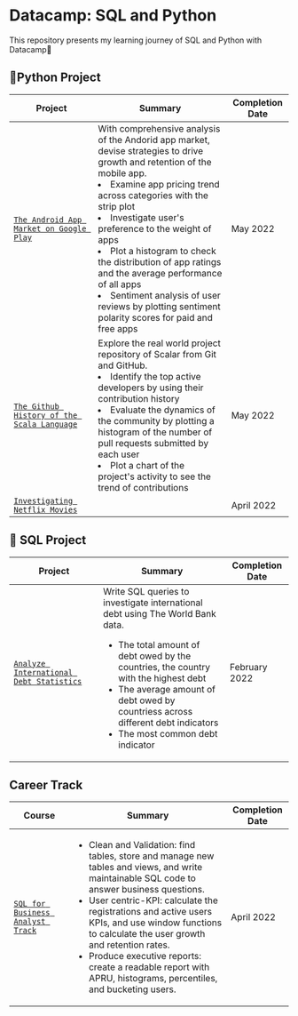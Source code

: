 # Datacamp: SQL and Python
This repository presents my learning journey of SQL and Python with Datacamp🚀

## 🐍Python Project
| Project | Summary | Completion Date |
| --- | --- | --- |
| [`The Android App Market on Google Play`](https://app.datacamp.com/workspace/w/260f41ea-d9e2-4203-8c69-d61cdef619aa) | With comprehensive analysis of the Andorid app market, devise strategies to drive growth and retention of the mobile app. <li> Examine app pricing trend across categories with the strip plot </li> <li> Investigate user's preference to the weight of apps </li> <li> Plot a histogram to check the distribution of app ratings and the average performance of all apps</li> <li>Sentiment analysis of user reviews by plotting sentiment polarity scores for paid and free apps </li>| May 2022 |
| [`The Github History of the Scala Language`](https://app.datacamp.com/workspace/w/877c46ed-9a58-485c-ae0d-b4d6a5737b66) | Explore the real world project repository of Scalar from Git and GitHub. <li> Identify the top active developers by using their contribution history </li><li> Evaluate the dynamics of the community by plotting a histogram of the number of pull requests submitted by each user </li><li>Plot a chart of the project's activity to see the trend of contributions</li>| May 2022 |
| [`Investigating Netflix Movies`](https://github.com/JieunKim-Econ/Datacamp_SQL/blob/main/Project/Investigating%20Netflix%20Movies.ipynb) | | April 2022 |



## 📂 SQL Project
| Project | Summary | Completion Date |
| --- | --- | --- |
| [`Analyze International Debt Statistics`](https://app.datacamp.com/workspace/w/260f41ea-d9e2-4203-8c69-d61cdef619aa)| Write SQL queries to investigate international debt using The World Bank data. <ul><li>The total amount of debt owed by the countries, the country with the highest debt </li><li>The average amount of debt owed by countriess across different debt indicators</li><li>The most common debt indicator</li></ul>| February 2022 |

## Career Track
| Course | Summary | Completion Date |
| --- | --- | --- |
| [`SQL for Business Analyst Track`](https://github.com/JieunKim-Econ/Datacamp_SQL/blob/main/Certificate/SQL%20for%20Business%20Analyst%20Track.pdf) | <ul><li>Clean and Validation: find tables, store and manage new tables and views, and write maintainable SQL code to answer business questions.</li><li>User centric-KPI: calculate the registrations and active users KPIs, and use window functions to calculate the user growth and retention rates.</li> <li>Produce executive reports: create a readable report with APRU, histograms, percentiles, and bucketing users.</li></ul> | April 2022 |
